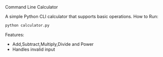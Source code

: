 Command Line Calculator

A simple Python CLI calculator that supports basic operations.
How to Run:
```bash
python calculator.py
```
Features:
- Add,Subtract,Multiply,Divide and Power
- Handles invalid input
